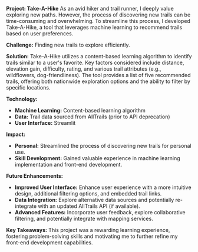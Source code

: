 **Project: Take-A-Hike**
As an avid hiker and trail runner, I deeply value exploring new paths. However, the process of discovering new trails can be time-consuming and overwhelming. To streamline this process, I developed Take-A-Hike, a tool that leverages machine learning to recommend trails based on user preferences.

**Challenge:**
Finding new trails to explore efficiently.

**Solution:**
Take-A-Hike utilizes a content-based learning algorithm to identify trails similar to a user's favorite. Key factors considered include distance, elevation gain, difficulty, rating, and various trail attributes (e.g., wildflowers, dog-friendliness). The tool provides a list of five recommended trails, offering both nationwide exploration options and the ability to filter by specific locations.

**Technology:**
+ **Machine Learning:** Content-based learning algorithm
+ **Data:** Trail data sourced from AllTrails (prior to API deprecation)
+ **User Interface:** Streamlit

**Impact:**
+ **Personal:** Streamlined the process of discovering new trails for personal use.
+ **Skill Development:** Gained valuable experience in machine learning implementation and front-end development.

**Future Enhancements:**
+ **Improved User Interface:** Enhance user experience with a more intuitive design, additional filtering options, and embedded trail links.
+ **Data Integration:** Explore alternative data sources and potentially re-integrate with an updated AllTrails API (if available).
+ **Advanced Features:** Incorporate user feedback, explore collaborative filtering, and potentially integrate with mapping services.

**Key Takeaways:**
This project was a rewarding learning experience, fostering problem-solving skills and motivating me to further refine my front-end development capabilities.
